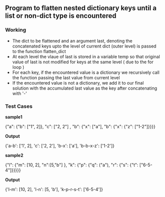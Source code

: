 ## Program to flatten nested dictionary keys until a list or non-dict type is encountered

### Working

- The dict to be flattened and an argument last, denoting the concatenated keys upto the level of current dict (outer level) is passed to the function flatten_dict
- At each level the vlaue of last is stored in a variable temp so that original value of last is not modified for keys at the same level ( due to the for loop )
- For each key, if the encountered value is a dictionary we recursively call the function passing the last value from current level
- If the encountered value is not a dictionary, we add it to our final solution with the accumulated last value as the key after concatenating with '-'

### Test Cases

**sample1** 

{"a": {"b": ["1", 2]}, "c": ["2, 2"] , "b": {"x": ["a"], "b": {"x": {"z": ["1-2"]}}}}

**Output**

{'a-b': ['1', 2], 'c': ['2, 2'], 'b-x': ['a'], 'b-b-x-z': ['1-2']}

**sample2**

{"l": {"m": [10, 2], "n":[5,"b"] }, "k": {"p": {"q": ("a"), "r": {"s": {"t": ["6-5-4"]}}}}}

**Output**

{'l-m': [10, 2], 'l-n': [5, 'b'], 'k-p-r-s-t': ['6-5-4']}
